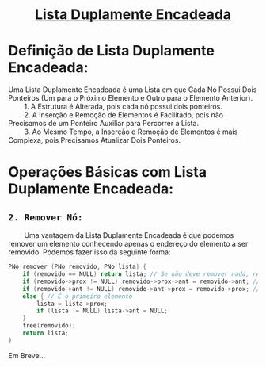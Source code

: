 <h1 align="center" style="text-decoration: underline; font-weight: bold;"> Lista Duplamente Encadeada </h1>

# Definição de Lista Duplamente Encadeada:
Uma Lista Duplamente Encadeada é uma Lista em que Cada Nó Possui Dois Ponteiros (Um para o Próximo Elemento e Outro para o Elemento Anterior).
<br>&emsp;&emsp; 1. A Estrutura é Alterada, pois cada nó possui dois ponteiros.
<br>&emsp;&emsp; 2. A Inserção e Remoção de Elementos é Facilitado, pois não Precisamos de um Ponteiro Auxiliar para Percorrer a Lista. 
<br>&emsp;&emsp; 3. Ao Mesmo Tempo, a Inserção e Remoção de Elementos é mais Complexa, pois Precisamos Atualizar Dois Ponteiros.


# Operações Básicas com Lista Duplamente Encadeada:
## `2. Remover Nó:`
&emsp;&emsp; Uma vantagem da Lista Duplamente Encadeada é que podemos remover um elemento conhecendo apenas o endereço do elemento a ser removido. Podemos fazer isso da seguinte forma:
~~~c
PNo remover (PNo removido, PNo lista) {
	if (removido == NULL) return lista; // Se não deve remover nada, retorna a lista
	if (removido->prox != NULL) removido->prox->ant = removido->ant; // Não é o último elemento
	if (removido->ant != NULL) removido->ant->prox = removido->prox; // Não é o primeiro elemento
	else { // É o primeiro elemento
		lista = lista->prox;
		if (lista != NULL) lista->ant = NULL;
	}
	free(removido);
	return lista;
}
~~~

Em Breve...